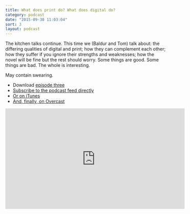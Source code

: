 ```yaml
---
title: What does print do? What does digital do?
category: podcast
date: "2015-09-30 11:03:04"
sort: 3
layout: podcast
---
```


The kitchen talks continue. This time we (Baldur and Tom) talk about: the differing qualities of digital and print; how they can complement each other; how they suffer if you ignore their strengths and weaknesses; how the novel will be fine but the rest should worry. Some things are good. Some things are bad. The whole is interesting.

May contain swearing.

* Download <a href="http://thisisnotabook.baldurbjarnason.com/podcast/thisisnotthefutureofthebook-episode03.mp3" target="_blank">episode three</a>
* [Subscribe to the podcast feed directly](http://feedpress.me/thissnotthefutureofthebook)
* [Or on iTunes](https://itunes.apple.com/gb/podcast/this-is-not-future-book/id1038121104)
* <a href="https://overcast.fm/itunes1038121104/this-is-not-the-future-of-the-book">And, finally, on Overcast</a>

<iframe width="560" height="315" src="https://www.youtube.com/embed/OfZHzUedSpA?list=PLkh9jgDvABx5ISfmC7ULfhwiyJ0FJK1T5" frameborder="0" allowfullscreen></iframe>
